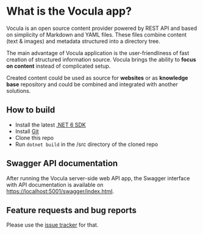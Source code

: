 # What is the Vocula app?

Vocula is an open source content provider powered by REST API and based on simplicity of Markdown and YAML files. These files combine content (text & images) and metadata structured into a directory tree.

The main advantage of Vocula application is the user-friendliness of fast creation of structured information source. Vocula brings the ability to **focus on content** instead of complicated setup.

Created content could be used as source for **websites** or as **knowledge base** repository and could be combined and integrated with another solutions.

## How to build

* Install the latest [.NET 6 SDK](https://www.microsoft.com/net/download/core#/current)
* Install [Git](https://git-scm.com)
* Clone this repo
* Run `dotnet build` in the /src directory of the cloned repo

## Swagger API documentation

After running the Vocula server-side web API app, the Swagger interface with API documentation is available on [https://localhost:5001/swagger/index.html](https://localhost:5001/swagger/index.html).

## Feature requests and bug reports

Please use the [issue tracker](https://github.com/impello-msoukup/vocula/issues) for that.
